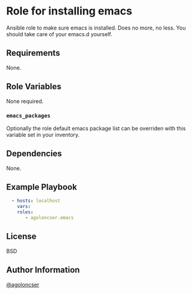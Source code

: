 # Role for installing emacs

Ansible role to make sure emacs is installed. Does no more, no
less. You should take care of your emacs.d yourself.

## Requirements

None.

## Role Variables

None required.

### `emacs_packages`

Optionally the role default emacs package list can be overriden with
this variable set in your inventory.

## Dependencies

None.

## Example Playbook

```yaml
  - hosts: localhost
    vars:
    roles:
       - agoloncser.emacs
```

## License

BSD

## Author Information

[@agoloncser](https://github.com/agoloncser)


